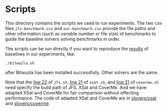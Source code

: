 # Scripts

This directory contains the scripts we used to run experiments. The two csv files `jfs-benchmark.csv` and `our-benchmark.csv` provide the file paths and other information (such as variable number or file size) of benchmarks to guide the baseline solvers solving benchmarks in order. 



The scripts can be run directly if you want to reproduce the [results](https://github.com/grater-exp/grater-experiment/tree/master/results) of baselines in our experiments, like: 

```
./bitwuzla.sh
```

after Bitwuzla has been installed successfully. Other solvers are the same.

Note that the [line 22](https://github.com/grater-exp/grater-experiment/blob/master/scripts/jfs.sh#L22) of `jfs.sh`, [line 21](https://github.com/grater-exp/grater-experiment/blob/master/scripts/xsat.sh#L21) of `xsat.sh`, and [line 21](https://github.com/grater-exp/grater-experiment/blob/master/scripts/coverme.sh#L21) of `coverme.sh` need specify the build path of JFS, XSat and CoverMe. And we have adapted XSat and CoverMe for fair comparison without effecting performance. The code of adapted XSat and CoverMe are in [slovers/xsat](https://github.com/grater-exp/grater-experiment/tree/master/solvers/xsat) and [slovers/coverme](https://github.com/grater-exp/grater-experiment/tree/master/solvers/coverme).